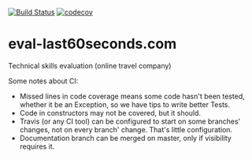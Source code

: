 [![Build Status](https://travis-ci.org/mecharz/eval-last60seconds.com.svg?branch=master)](https://travis-ci.org/mecharz/eval-last60seconds.com)
[![codecov](https://codecov.io/gh/mecharz/eval-last60seconds.com/branch/master/graph/badge.svg)](https://codecov.io/gh/mecharz/eval-last60seconds.com)
# eval-last60seconds.com
Technical skills evaluation (online travel company)

Some notes about CI:
- Missed lines in code coverage means some code hasn't been tested, whether it be an Exception, so we have tips to write better Tests.
- Code in constructors may not be covered, but it should.
- Travis (or any CI tool) can be configured to start on some branches' changes, not on every branch' change. That's little configuration.
- Documentation branch can be merged on master, only if visibility requires it.
